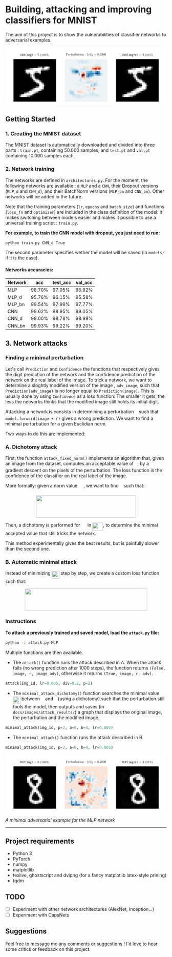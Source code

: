 # Building, attacking and improving classifiers for MNIST

The aim of this project is to show the vulnerabilities of classifier networks to adversarial examples.

![Attack result example](docs/images/attack_result_1.png)

## Getting Started

### 1. Creating the MNIST dataset

The MNIST dataset is automatically downloaded and divided into three parts : `train.pt`, containing 50.000 samples, and `test.pt` and `val.pt` containing 10.000 samples each.

### 2. Network training

The networks are defined in `architectures.py`. For the moment, the following networks are available : a `MLP` and a `CNN`, their Dropout versions (`MLP_d` and `CNN_d`), and their BatchNorm versions (`MLP_bn` and `CNN_bn`). Other networks will be added in the future.

Note that the training parameters (`lr`, `epochs` and `batch_size`) and functions (`loss_fn` and `optimizer`) are included in the class definition of the model: it makes switching between models easier and makes it possible to use a universal training script : `train.py`.

**For example, to train the CNN model with dropout, you just need to run:**

```sh
python train.py CNN_d True
```

The second parameter specifies wether the model will be saved (in `models/` if it is the case).

#### Networks accuracies:

| Network |   acc    | test_acc | val_acc  |
|:--------|----------|----------|----------|
| MLP     |  98.70%  |  97.05%  |  96.92%  |
| MLP_d   |  95.76%  |  96.15%  |  95.58%  |
| MLP_bn  |  99.54%  |  97.99%  |  97.77%  |
| CNN     |  99.62%  |  98.95%  |  99.05%  |
| CNN_d   |  99.00%  |  98.78%  |  98.99%  |
| CNN_bn  |  99.93%  |  99.22%  |  99.20%  |

## 3. Network attacks

### Finding a minimal perturbation

Let's call `Prediction` and `Confidence` the functions that respectively gives the digit prediction of the network and the confidence prediction of the network on the real label of the image. To trick a network, we want to determine a sloghtly modified version of the image , `adv_image`, such that `Prediction(adv_image)` is no longer equal to `Prediction(image)`. This is usually done by using `Confidence` as a loss function: The smaller it gets, the less the networks thinks that the modified image still holds its initial digit.

Attacking a network is consists in determining a perturbation <img src="https://rawgit.com/maxdinech/mnist-attack/None/svgs/89f2e0d2d24bcf44db73aab8fc03252c.svg?invert_in_darkmode" align=middle width=7.873024500000003pt height=14.155350000000013pt/> such that `model.forward(image + r)` gives a wrong prediction. We want to find a minimal perturbation for a given Euclidian norm.

Two ways to do this are implemented:

### A. Dichotomy attack

First, the function `attack_fixed_norm()` implements an algorithm that, given an image from the dataset, computes an acceptable value of <img src="https://rawgit.com/maxdinech/mnist-attack/None/svgs/89f2e0d2d24bcf44db73aab8fc03252c.svg?invert_in_darkmode" align=middle width=7.873024500000003pt height=14.155350000000013pt/>, by a gradient descent on the pixels of the perturbation. The loss function is the confidence of the classifier on the real label of the image.

More formally: given a norm value <img src="https://rawgit.com/maxdinech/mnist-attack/None/svgs/f9c4988898e7f532b9f826a75014ed3c.svg?invert_in_darkmode" align=middle width=14.999985000000004pt height=22.46574pt/>, we want to find <img src="https://rawgit.com/maxdinech/mnist-attack/None/svgs/89f2e0d2d24bcf44db73aab8fc03252c.svg?invert_in_darkmode" align=middle width=7.873024500000003pt height=14.155350000000013pt/> such that:

<p align="center"><img src="https://rawgit.com/maxdinech/mnist-attack/None/svgs/ec3d1daaccc02ecddcad0aaac3a3f09f.svg?invert_in_darkmode" align=middle width=312.69149999999996pt height=69.041775pt/></p>

Then, a dichotomy is performed for <img src="https://rawgit.com/maxdinech/mnist-attack/None/svgs/f9c4988898e7f532b9f826a75014ed3c.svg?invert_in_darkmode" align=middle width=14.999985000000004pt height=22.46574pt/> in <img src="https://rawgit.com/maxdinech/mnist-attack/None/svgs/23c53e48c16ac92090d3ed7adb778f1c.svg?invert_in_darkmode" align=middle width=32.87674500000001pt height=24.65759999999998pt/>, to determine the minimal accepted value that still tricks the network.

This method experimentally gives the best results, but is painfully slower than the second one.

### B. Automatic minimal attack

Instead of minimizing <img src="https://rawgit.com/maxdinech/mnist-attack/None/svgs/b9a12c4d22f51e9aef9d97ab1b2351a2.svg?invert_in_darkmode" align=middle width=24.31143pt height=24.65759999999998pt/> step by step, we create a custom loss function such that:

<p align="center"><img src="https://rawgit.com/maxdinech/mnist-attack/None/svgs/f9ad692370bb9174b5520f201f7c895d.svg?invert_in_darkmode" align=middle width=381.42885pt height=69.041775pt/></p>

### Instructions

**To attack a previously trained and saved model, load the `attack.py` file:**

```sh
python -i attack.py MLP
```

Multiple functions are then available.

- The `attack()` function runs the attack described in A. When the attack fails (no wrong prediction after 1000 steps), the function returns `(False, image, r, image_adv)`, otherwise it returns `(True, image, r, adv)`.

```Python
attack(img_id, lr=0.005, div=0.2, p=2)
```

- The `minimal_attack_dichotomy()` function searches the minimal value <img src="https://rawgit.com/maxdinech/mnist-attack/None/svgs/60e750ad233704cc369e85d9a215ae49.svg?invert_in_darkmode" align=middle width=22.777095000000003pt height=22.831379999999992pt/> between <img src="https://rawgit.com/maxdinech/mnist-attack/None/svgs/44bc9d542a92714cac84e01cbbb7fd61.svg?invert_in_darkmode" align=middle width=8.689230000000004pt height=14.155350000000013pt/> and <img src="https://rawgit.com/maxdinech/mnist-attack/None/svgs/4bdc8d9bcfb35e1c9bfb51fc69687dfc.svg?invert_in_darkmode" align=middle width=7.054855500000005pt height=22.831379999999992pt/> (using a dichotomy) such that the perturbation still fools the model, then outputs and saves (in `docs/images/attack_results/`) a graph that displays the original image, the perturbation and the modified image.

```Python
minimal_attack(img_id, p=2, a=0, b=4, lr=0.005)
```

- The `minimal_attack()` function runs the attack described in B.

```Python
minimal_attack(img_id, p=2, a=0, b=4, lr=0.005)
```

![Attack result example](docs/images/attack_result_2.png)

*A minimal adversarial example for the MLP network*

---


## Project requirements

- Python 3
- PyTorch
- numpy
- matplotlib
- texlive, ghostscript and dvipng (for a fancy matplotlib latex-style prining)
- tqdm

## TODO

- [ ] Experiment with other network architectures (AlexNet, Inception...)
- [ ] Experiment with CapsNets

## Suggestions

Feel free to message me any comments or suggestions ! I'd love to hear some critics or feedback on this project.